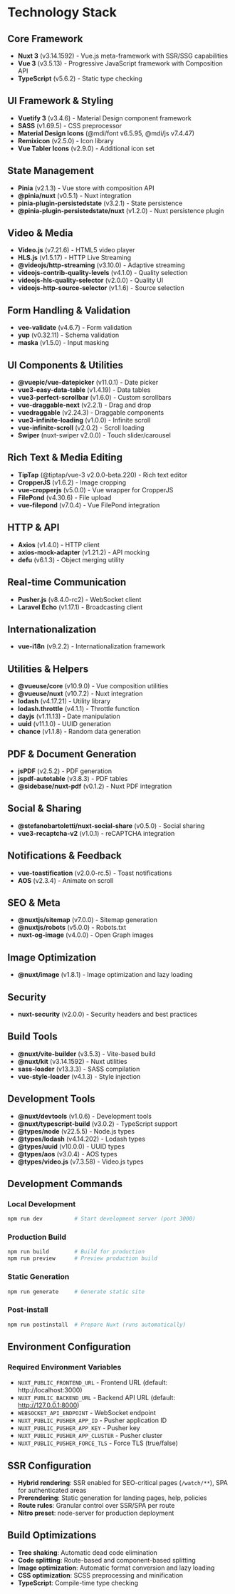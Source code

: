 # Technology Stack

## Core Framework
- **Nuxt 3** (v3.14.1592) - Vue.js meta-framework with SSR/SSG capabilities
- **Vue 3** (v3.5.13) - Progressive JavaScript framework with Composition API
- **TypeScript** (v5.6.2) - Static type checking

## UI Framework & Styling
- **Vuetify 3** (v3.4.6) - Material Design component framework
- **SASS** (v1.69.5) - CSS preprocessor
- **Material Design Icons** (@mdi/font v6.5.95, @mdi/js v7.4.47)
- **Remixicon** (v2.5.0) - Icon library
- **Vue Tabler Icons** (v2.9.0) - Additional icon set

## State Management
- **Pinia** (v2.1.3) - Vue store with composition API
- **@pinia/nuxt** (v0.5.1) - Nuxt integration
- **pinia-plugin-persistedstate** (v3.2.1) - State persistence
- **@pinia-plugin-persistedstate/nuxt** (v1.2.0) - Nuxt persistence plugin

## Video & Media
- **Video.js** (v7.21.6) - HTML5 video player
- **HLS.js** (v1.5.17) - HTTP Live Streaming
- **@videojs/http-streaming** (v3.10.0) - Adaptive streaming
- **videojs-contrib-quality-levels** (v4.1.0) - Quality selection
- **videojs-hls-quality-selector** (v2.0.0) - Quality UI
- **videojs-http-source-selector** (v1.1.6) - Source selection

## Form Handling & Validation
- **vee-validate** (v4.6.7) - Form validation
- **yup** (v0.32.11) - Schema validation
- **maska** (v1.5.0) - Input masking

## UI Components & Utilities
- **@vuepic/vue-datepicker** (v11.0.1) - Date picker
- **vue3-easy-data-table** (v1.4.19) - Data tables
- **vue3-perfect-scrollbar** (v1.6.0) - Custom scrollbars
- **vue-draggable-next** (v2.2.1) - Drag and drop
- **vuedraggable** (v2.24.3) - Draggable components
- **vue3-infinite-loading** (v1.0.0) - Infinite scroll
- **vue-infinite-scroll** (v2.0.2) - Scroll loading
- **Swiper** (nuxt-swiper v2.0.0) - Touch slider/carousel

## Rich Text & Media Editing
- **TipTap** (@tiptap/vue-3 v2.0.0-beta.220) - Rich text editor
- **CropperJS** (v1.6.2) - Image cropping
- **vue-cropperjs** (v5.0.0) - Vue wrapper for CropperJS
- **FilePond** (v4.30.6) - File upload
- **vue-filepond** (v7.0.4) - Vue FilePond integration

## HTTP & API
- **Axios** (v1.4.0) - HTTP client
- **axios-mock-adapter** (v1.21.2) - API mocking
- **defu** (v6.1.3) - Object merging utility

## Real-time Communication
- **Pusher.js** (v8.4.0-rc2) - WebSocket client
- **Laravel Echo** (v1.17.1) - Broadcasting client

## Internationalization
- **vue-i18n** (v9.2.2) - Internationalization framework

## Utilities & Helpers
- **@vueuse/core** (v10.9.0) - Vue composition utilities
- **@vueuse/nuxt** (v10.7.2) - Nuxt integration
- **lodash** (v4.17.21) - Utility library
- **lodash.throttle** (v4.1.1) - Throttle function
- **dayjs** (v1.11.13) - Date manipulation
- **uuid** (v11.1.0) - UUID generation
- **chance** (v1.1.8) - Random data generation

## PDF & Document Generation
- **jsPDF** (v2.5.2) - PDF generation
- **jspdf-autotable** (v3.8.3) - PDF tables
- **@sidebase/nuxt-pdf** (v0.1.2) - Nuxt PDF integration

## Social & Sharing
- **@stefanobartoletti/nuxt-social-share** (v0.5.0) - Social sharing
- **vue3-recaptcha-v2** (v1.0.1) - reCAPTCHA integration

## Notifications & Feedback
- **vue-toastification** (v2.0.0-rc.5) - Toast notifications
- **AOS** (v2.3.4) - Animate on scroll

## SEO & Meta
- **@nuxtjs/sitemap** (v7.0.0) - Sitemap generation
- **@nuxtjs/robots** (v5.0.0) - Robots.txt
- **nuxt-og-image** (v4.0.0) - Open Graph images

## Image Optimization
- **@nuxt/image** (v1.8.1) - Image optimization and lazy loading

## Security
- **nuxt-security** (v2.0.0) - Security headers and best practices

## Build Tools
- **@nuxt/vite-builder** (v3.5.3) - Vite-based build
- **@nuxt/kit** (v3.14.1592) - Nuxt utilities
- **sass-loader** (v13.3.3) - SASS compilation
- **vue-style-loader** (v4.1.3) - Style injection

## Development Tools
- **@nuxt/devtools** (v1.0.6) - Development tools
- **@nuxt/typescript-build** (v3.0.2) - TypeScript support
- **@types/node** (v22.5.5) - Node.js types
- **@types/lodash** (v4.14.202) - Lodash types
- **@types/uuid** (v10.0.0) - UUID types
- **@types/aos** (v3.0.4) - AOS types
- **@types/video.js** (v7.3.58) - Video.js types

## Development Commands

### Local Development
```bash
npm run dev          # Start development server (port 3000)
```

### Production Build
```bash
npm run build        # Build for production
npm run preview      # Preview production build
```

### Static Generation
```bash
npm run generate     # Generate static site
```

### Post-install
```bash
npm run postinstall  # Prepare Nuxt (runs automatically)
```

## Environment Configuration

### Required Environment Variables
- `NUXT_PUBLIC_FRONTEND_URL` - Frontend URL (default: http://localhost:3000)
- `NUXT_PUBLIC_BACKEND_URL` - Backend API URL (default: http://127.0.0.1:8000)
- `WEBSOCKET_API_ENDPOINT` - WebSocket endpoint
- `NUXT_PUBLIC_PUSHER_APP_ID` - Pusher application ID
- `NUXT_PUBLIC_PUSHER_APP_KEY` - Pusher key
- `NUXT_PUBLIC_PUSHER_APP_CLUSTER` - Pusher cluster
- `NUXT_PUBLIC_PUSHER_FORCE_TLS` - Force TLS (true/false)

## SSR Configuration
- **Hybrid rendering**: SSR enabled for SEO-critical pages (`/watch/**`), SPA for authenticated areas
- **Prerendering**: Static generation for landing pages, help, policies
- **Route rules**: Granular control over SSR/SPA per route
- **Nitro preset**: node-server for production deployment

## Build Optimizations
- **Tree shaking**: Automatic dead code elimination
- **Code splitting**: Route-based and component-based splitting
- **Image optimization**: Automatic format conversion and lazy loading
- **CSS optimization**: SCSS preprocessing and minification
- **TypeScript**: Compile-time type checking
